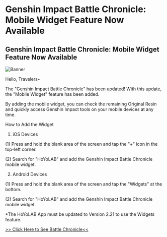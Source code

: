 # Genshin Impact Battle Chronicle: Mobile Widget Feature Now Available
## Genshin Impact Battle Chronicle: Mobile Widget Feature Now Available
![Banner](https://sdk.hoyoverse.com/upload/ann/2022/11/07/5d7b16677690fe9798179cded1f1195f_7278403848846914463.jpg)

Hello, Travelers~

The "Genshin Impact Battle Chronicle" has been updated! With this update, the "Mobile Widget" feature has been added.

By adding the mobile widget, you can check the remaining Original Resin and quickly access Genshin Impact tools on your mobile devices at any time.

How to Add the Widget

1. iOS Devices

(1) Press and hold the blank area of the screen and tap the "+" icon in the top-left corner.

(2) Search for "HoYoLAB" and add the Genshin Impact Battle Chronicle mobile widget.

2. Android Devices

(1) Press and hold the blank area of the screen and tap the "Widgets" at the bottom.

(2) Search for "HoYoLAB" and add the Genshin Impact Battle Chronicle mobile widget.

*The HoYoLAB App must be updated to Version 2.21 to use the Widgets feature.

[>> Click Here to See Battle Chronicle<<](https://act.hoyolab.com/app/community-game-records-sea/index.html?bbs_presentation_style=fullscreen&bbs_auth_required=true&v=108&gid=2&utm_source=ingame&utm_medium=notice&utm_campaign=widget)
